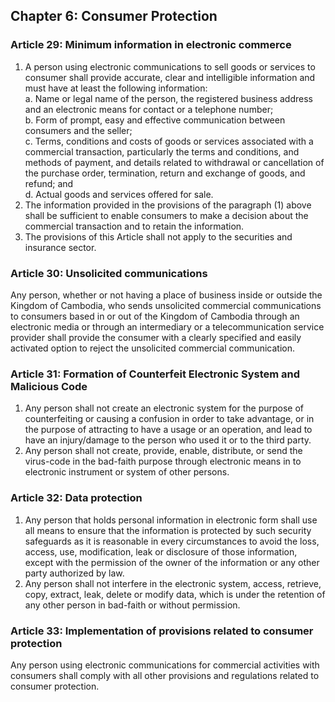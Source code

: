 ## Chapter 6: Consumer Protection

### Article 29: Minimum information in electronic commerce

1. A person using electronic communications to sell goods or services to consumer shall provide accurate, clear and intelligible information and must have at least the following information:  
   a. Name or legal name of the person, the registered business address and an electronic means for contact or a telephone number;  
   b. Form of prompt, easy and effective communication between consumers and the seller;  
   c. Terms, conditions and costs of goods or services associated with a commercial transaction, particularly the terms and conditions, and methods of payment, and details related to withdrawal or cancellation of the purchase order, termination, return and exchange of goods, and refund; and  
   d. Actual goods and services offered for sale.
2. The information provided in the provisions of the paragraph (1) above shall be sufficient to enable consumers to make a decision about the commercial transaction and to retain the information.
3. The provisions of this Article shall not apply to the securities and insurance sector.

### Article 30: Unsolicited communications

Any person, whether or not having a place of business inside or outside the Kingdom of Cambodia, who sends unsolicited commercial communications to consumers based in or out of the Kingdom of Cambodia through an electronic media or through an intermediary or a telecommunication service provider shall provide the consumer with a clearly specified and easily activated option to reject the unsolicited commercial communication.

### Article 31: Formation of Counterfeit Electronic System and Malicious Code

1. Any person shall not create an electronic system for the purpose of counterfeiting or causing a confusion in order to take advantage, or in the purpose of attracting to have a usage or an operation, and lead to have an injury/damage to the person who used it or to the third party.
2. Any person shall not create, provide, enable, distribute, or send the virus-code in the bad-faith purpose through electronic means in to electronic instrument or system of other persons.

### Article 32: Data protection

1. Any person that holds personal information in electronic form shall use all means to ensure that the information is protected by such security safeguards as it is reasonable in every circumstances to avoid the loss, access, use, modification, leak or disclosure of those information, except with the permission of the owner of the information or any other party authorized by law.
2. Any person shall not interfere in the electronic system, access, retrieve, copy, extract, leak, delete or modify data, which is under the retention of any other person in bad-faith or without permission.

### Article 33: Implementation of provisions related to consumer protection

Any person using electronic communications for commercial activities with consumers shall comply with all other provisions and regulations related to consumer protection.
